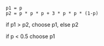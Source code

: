 ```
p1 = p
p2 = p * p * p + 3 * p * p * (1-p)
```

if p1 > p2, choose p1, else p2

if p < 0.5 choose p1